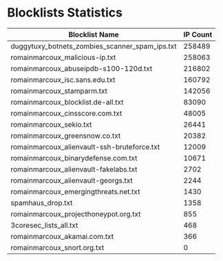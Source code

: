 # Blocklists Statistics
| Blocklist Name | IP Count |
|----|----|
| duggytuxy_botnets_zombies_scanner_spam_ips.txt | 258489 |
| romainmarcoux_malicious-ip.txt | 258063 |
| romainmarcoux_abuseipdb-s100-120d.txt | 216802 |
| romainmarcoux_isc.sans.edu.txt | 160792 |
| romainmarcoux_stamparm.txt | 142056 |
| romainmarcoux_blocklist.de-all.txt | 83090 |
| romainmarcoux_cinsscore.com.txt | 48005 |
| romainmarcoux_sekio.txt | 26441 |
| romainmarcoux_greensnow.co.txt | 20382 |
| romainmarcoux_alienvault-ssh-bruteforce.txt | 12009 |
| romainmarcoux_binarydefense.com.txt | 10671 |
| romainmarcoux_alienvault-fakelabs.txt | 2702 |
| romainmarcoux_alienvault-georgs.txt | 2244 |
| romainmarcoux_emergingthreats.net.txt | 1430 |
| spamhaus_drop.txt | 1358 |
| romainmarcoux_projecthoneypot.org.txt | 855 |
| 3coresec_lists_all.txt | 468 |
| romainmarcoux_akamai.com.txt | 366 |
| romainmarcoux_snort.org.txt | 0 |
